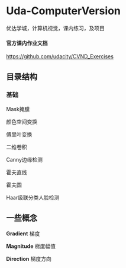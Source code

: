 # Uda-ComputerVersion
优达学城，计算机视觉，课内练习，及项目

#### 官方课内作业文档
https://github.com/udacity/CVND_Exercises

## 目录结构
### 基础
Mask掩膜

颜色空间变换

傅里叶变换

二维卷积

Canny边缘检测

霍夫直线

霍夫圆

Haar级联分类人脸检测

## 一些概念
**Gradient**  梯度

**Magnitude** 梯度幅值

**Direction** 梯度方向
